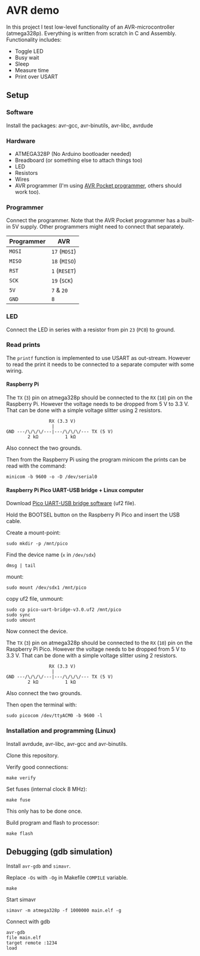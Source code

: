 # AVR demo
In this project I test low-level functionality of an AVR-microcontroller
(atmega328p). Everything is written from scratch in C and Assembly.
Functionality includes:
- Toggle LED
- Busy wait
- Sleep
- Measure time
- Print over USART

## Setup

### Software
Install the packages: avr-gcc, avr-binutils, avr-libc, avrdude

### Hardware
- ATMEGA328P (No Arduino bootloader needed)
- Breadboard (or something else to attach things too)
- LED
- Resistors
- Wires
- AVR programmer (I'm using [AVR Pocket programmer](https://www.sparkfun.com/products/9825), others
  should work too).

### Programmer
Connect the programmer. Note that the AVR Pocket programmer has a built-in 5V
supply. Other programmers might need to connect that separately.

| Programmer | AVR |
|------------|-----|
| `MOSI` | `17` (`MOSI`) |
| `MISO` | `18` (`MISO`) |
| `RST`  | `1` (`RESET`) |
| `SCK`  | `19` (`SCK`)  |
| `5V`   | `7` & `20` |
| `GND`  | `8` |

### LED
Connect the LED in series with a resistor from pin `23` (`PC0`) to ground.

### Read prints
The `printf` function is implemented to use USART as out-stream. However to
read the print it needs to be connected to a separate computer with some
wiring.

#### Raspberry Pi

The `TX` (`3`) pin on atmega328p should be connected to the `RX` (`10`) pin on the
Raspberry Pi. However the voltage needs to be dropped from 5 V to 3.3 V. That
can be done with a simple voltage slitter using 2 resistors.

```
                RX (3.3 V)
                 |
GND ---/\/\/\/---|---/\/\/\/--- TX (5 V)
        2 kΩ          1 kΩ
```

Also connect the two grounds.

Then from the Raspberry Pi using the program minicom the prints can be read
with the command: 
```
minicom -b 9600 -o -D /dev/serial0
```

#### Raspberry Pi Pico UART-USB bridge + Linux computer
Download [Pico UART-USB bridge software](https://github.com/Noltari/pico-uart-bridge/releases/tag/v3.0) (uf2 file).

Hold the BOOTSEL button on the Raspberry Pi Pico and insert the USB cable.

Create a mount-point:
```
sudo mkdir -p /mnt/pico
```

Find the device name (`x` in `/dev/sdx`)
```
dmsg | tail
```

mount:
```
sudo mount /dev/sdx1 /mnt/pico
```

copy uf2 file, unmount:
```
sudo cp pico-uart-bridge-v3.0.uf2 /mnt/pico
sudo sync
sudo umount
```

Now connect the device.

The `TX` (`3`) pin on atmega328p should be connected to the `RX` (`10`) pin on the
Raspberry Pi Pico. However the voltage needs to be dropped from 5 V to 3.3 V. That
can be done with a simple voltage slitter using 2 resistors.

```
                RX (3.3 V)
                 |
GND ---/\/\/\/---|---/\/\/\/--- TX (5 V)
        2 kΩ          1 kΩ
```

Also connect the two grounds.

Then open the terminal with:
```
sudo picocom /dev/ttyACM0 -b 9600 -l
```

### Installation and programming (Linux)

Install avrdude, avr-libc, avr-gcc and avr-binutils.

Clone this repository.

Verify good connections:
```
make verify
```

Set fuses (internal clock 8 MHz):
```
make fuse
```
This only has to be done once.

Build program and flash to processor:
```
make flash
```

## Debugging (gdb simulation)

Install `avr-gdb` and `simavr`.

Replace `-Os` with `-Og` in Makefile `COMPILE` variable.
```
make
```

Start simavr
```
simavr -m atmega328p -f 1000000 main.elf -g
```
Connect with gdb
```
avr-gdb
file main.elf
target remote :1234
load
```

